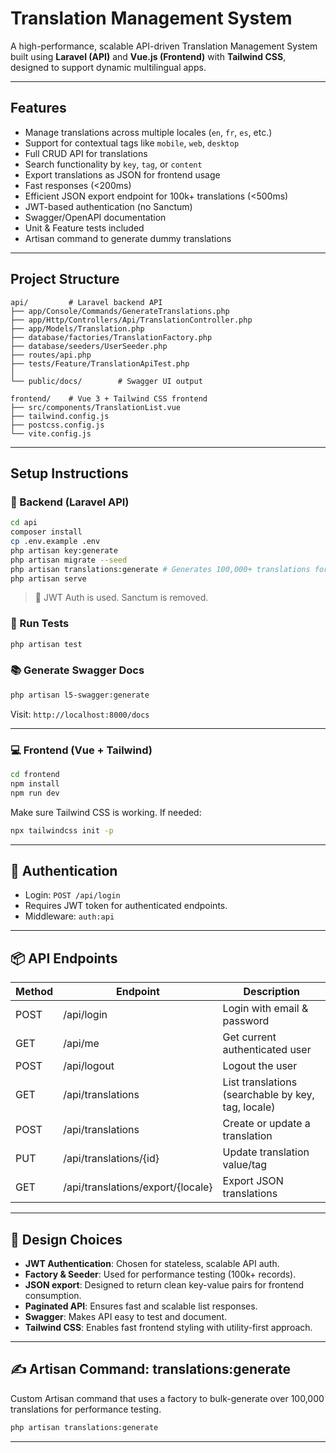 # Translation Management System

A high-performance, scalable API-driven Translation Management System built using **Laravel (API)** and **Vue.js (Frontend)** with **Tailwind CSS**, designed to support dynamic multilingual apps.

---

## Features

- Manage translations across multiple locales (`en`, `fr`, `es`, etc.)
- Support for contextual tags like `mobile`, `web`, `desktop`
- Full CRUD API for translations
- Search functionality by `key`, `tag`, or `content`
- Export translations as JSON for frontend usage
- Fast responses (<200ms)
- Efficient JSON export endpoint for 100k+ translations (<500ms)
- JWT-based authentication (no Sanctum)
- Swagger/OpenAPI documentation
- Unit & Feature tests included
- Artisan command to generate dummy translations

---

## Project Structure

```
api/         # Laravel backend API
├── app/Console/Commands/GenerateTranslations.php
├── app/Http/Controllers/Api/TranslationController.php
├── app/Models/Translation.php
├── database/factories/TranslationFactory.php
├── database/seeders/UserSeeder.php
├── routes/api.php
├── tests/Feature/TranslationApiTest.php
│
└── public/docs/        # Swagger UI output

frontend/    # Vue 3 + Tailwind CSS frontend
├── src/components/TranslationList.vue
├── tailwind.config.js
├── postcss.config.js
└── vite.config.js
```

---

## Setup Instructions

### 🔧 Backend (Laravel API)

```bash
cd api
composer install
cp .env.example .env
php artisan key:generate
php artisan migrate --seed
php artisan translations:generate # Generates 100,000+ translations for testing
php artisan serve
```

> 🔐 JWT Auth is used. Sanctum is removed.

### 🧪 Run Tests
```bash
php artisan test
```

### 📚 Generate Swagger Docs
```bash
php artisan l5-swagger:generate
```
Visit: `http://localhost:8000/docs`

---

### 💻 Frontend (Vue + Tailwind)

```bash
cd frontend
npm install
npm run dev
```

Make sure Tailwind CSS is working. If needed:
```bash
npx tailwindcss init -p
```

---

## 🔐 Authentication
- Login: `POST /api/login`
- Requires JWT token for authenticated endpoints.
- Middleware: `auth:api`

---

## 📦 API Endpoints

| Method | Endpoint | Description |
|--------|----------|-------------|
| POST   | /api/login | Login with email & password |
| GET    | /api/me    | Get current authenticated user |
| POST   | /api/logout | Logout the user |
| GET    | /api/translations | List translations (searchable by key, tag, locale) |
| POST   | /api/translations | Create or update a translation |
| PUT    | /api/translations/{id} | Update translation value/tag |
| GET    | /api/translations/export/{locale} | Export JSON translations |

---

## 🧠 Design Choices

- **JWT Authentication**: Chosen for stateless, scalable API auth.
- **Factory & Seeder**: Used for performance testing (100k+ records).
- **JSON export**: Designed to return clean key-value pairs for frontend consumption.
- **Paginated API**: Ensures fast and scalable list responses.
- **Swagger**: Makes API easy to test and document.
- **Tailwind CSS**: Enables fast frontend styling with utility-first approach.

---

## ✍️ Artisan Command: translations:generate

Custom Artisan command that uses a factory to bulk-generate over 100,000 translations for performance testing.

```bash
php artisan translations:generate
```

---
